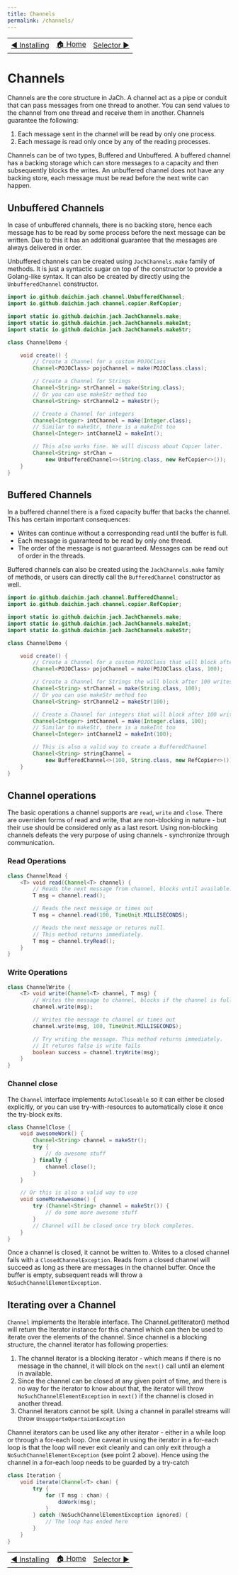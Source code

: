 ```yaml
---
title: Channels
permalink: /channels/
---
```


<table style="width: 100%;">
  <tr>
    <td style="text-align: left;"><a href="/jach/installing">&#x25C0; Installing</a></td>
    <td style="text-align: center;"><a href="/jach/index">&#x1F3E0; Home </a></td>
    <td style="text-align: right;"><a href="/jach/selector">Selector &#x25BA;</a></td>
  </tr>
</table>


# Channels

Channels are the core structure in JaCh. A channel act as a pipe or conduit that can pass messages
from one thread to another. You can send values to the channel from one thread and receive them in
another. Channels guarantee the following:

1. Each message sent in the channel will be read by only one process.
2. Each message is read only once by any of the reading processes.

Channels can be of two types, Buffered and Unbuffered. A buffered channel has a backing storage
which can store messages to a capacity and then subsequently blocks the writes. An unbuffered
channel does not have any backing store, each message must be read before the next write can happen.

## Unbuffered Channels

In case of unbuffered channels, there is no backing store, hence each message has to be read by some
process before the next message can be written. Due to this it has an additional guarantee that the
messages are always delivered in order.

Unbuffered channels can be created using `JachChannels.make` family of methods. It is just a
syntactic sugar on top of the constructor to provide a Golang-like syntax. It can also be created by
directly using the `UnbufferedChannel` constructor.

```java
import io.github.daichim.jach.channel.UnbufferedChannel;
import io.github.daichim.jach.channel.copier.RefCopier;

import static io.github.daichim.jach.JachChannels.make;
import static io.github.daichim.jach.JachChannels.makeInt;
import static io.github.daichim.jach.JachChannels.makeStr;

class ChannelDemo {

    void create() {
        // Create a Channel for a custom POJOClass
        Channel<POJOClass> pojoChannel = make(POJOClass.class);

        // Create a Channel for Strings
        Channel<String> strChannel = make(String.class);
        // Or you can use makeStr method too
        Channel<String> strChannel2 = makeStr();

        // Create a Channel for integers
        Channel<Integer> intChannel = make(Integer.class);
        // Similar to makeStr, there is a makeInt too
        Channel<Integer> intChannel2 = makeInt();

        // This also works fine. We will discuss about Copier later.
        Channel<String> strChan =
            new UnbufferedChannel<>(String.class, new RefCopier<>());
    }
}
```

## Buffered Channels

In a buffered channel there is a fixed capacity buffer that backs the channel. This has certain
important consequences:

* Writes can continue without a corresponding read until the buffer is full.
* Each message is guaranteed to be read by only one thread.
* The order of the message is not guaranteed. Messages can be read out of order in the threads.

Buffered channels can also be created using the `JachChannels.make` family of methods, or users can
directly call the `BufferedChannel` constructor as well.

```java
import io.github.daichim.jach.channel.BufferedChannel;
import io.github.daichim.jach.channel.copier.RefCopier;

import static io.github.daichim.jach.JachChannels.make;
import static io.github.daichim.jach.JachChannels.makeInt;
import static io.github.daichim.jach.JachChannels.makeStr;

class ChannelDemo {

    void create() {
        // Create a Channel for a custom POJOClass that will block after 100 writes
        Channel<POJOClass> pojoChannel = make(POJOClass.class, 100);

        // Create a Channel for Strings the will block after 100 writes.
        Channel<String> strChannel = make(String.class, 100);
        // Or you can use makeStr method too
        Channel<String> strChannel2 = makeStr(100);

        // Create a Channel for integers that will block after 100 writes.
        Channel<Integer> intChannel = make(Integer.class, 100);
        // Similar to makeStr, there is a makeInt too
        Channel<Integer> intChannel2 = makeInt(100);

        // This is also a valid way to create a BufferedChannel
        Channel<String> stringChannel =
            new BufferedChannel<>(100, String.class, new RefCopier<>());
    }
}
```

## Channel operations

The basic operations a channel supports are `read`, `write` and `close`. There are overriden forms
of read and write, that are non-blocking in nature - but their use should be considered only as a
last resort. Using non-blocking channels defeats the very purpose of using channels - synchronize
through communication.

### Read Operations

```java
class ChannelRead {
    <T> void read(Channel<T> channel) {
        // Reads the next message from channel, blocks until available.
        T msg = channel.read();

        // Reads the next message or times out
        T msg = channel.read(100, TimeUnit.MILLISECONDS);

        // Reads the next message or returns null. 
        // This method returns immediately.
        T msg = channel.tryRead();
    }
}
```

### Write Operations

```java
class ChannelWrite {
    <T> void write(Channel<T> channel, T msg) {
        // Writes the message to channel, blocks if the channel is full.
        channel.write(msg);

        // Writes the message to channel or times out
        channel.write(msg, 100, TimeUnit.MILLISECONDS);

        // Try writing the message. This method returns immediately. 
        // It returns false is write fails
        boolean success = channel.tryWrite(msg);
    }
}
```

### Channel close

The `Channel` interface implements `AutoCloseable` so it can either be closed explicitly, or you can
use try-with-resources to automatically close it once the try-block exits.

```java
class ChannelClose {
    void awesomeWork() {
        Channel<String> channel = makeStr();
        try {
            // do awesome stuff
        } finally {
            channel.close();
        }
    }

    // Or this is also a valid way to use
    void someMoreAwesome() {
        try (Channel<String> channel = makeStr()) {
            // do some more awesome stuff
        }
        // Channel will be closed once try block completes.
    }
}

```

Once a channel is closed, it cannot be written to. Writes to a closed channel fails with
a `ClosedChannelException`. Reads from a closed channel will succeed as long as there are messages
in the channel buffer. Once the buffer is empty, subsequent reads will throw
a `NoSuchChannelElementException`.

## Iterating over a Channel

`Channel` implements the Iterable interface. The Channel.getIterator() method will return the
Iterator instance for this channel which can then be used to iterate over the elements of the
channel. Since channel is a blocking structure, the channel iterator has following properties:

1. The channel iterator is a blocking iterator - which means if there is no message in the channel,
   it will block on the `next()` call until an element in available.
2. Since the channel can be closed at any given point of time, and there is no way for the iterator
   to know about that, the iterator will throw `NoSuchChannelElementException`
   in `next()` if the channel is closed in another thread.
3. Channel iterators cannot be split. Using a channel in parallel streams will throw
   `UnsupporteOpertaionException`

Channel iterators can be used like any other iterator - either in a while loop or through a for-each
loop. One caveat in using the iterator in a for-each loop is that the loop will never exit cleanly
and can only exit through a `NoSuchChannelElementException`
(see point 2 above). Hence using the channel in a for-each loop needs to be guarded by a try-catch

```java
class Iteration {
    void iterate(Channel<T> chan) {
        try {
            for (T msg : chan) {
                doWork(msg);
            }
        } catch (NoSuchChannelElementException ignored) {
            // The loop has ended here
        }
    }
}
```


<table style="width: 100%;">
  <tr>
    <td style="text-align: left;"><a href="/jach/installing">&#x25C0; Installing</a></td>
    <td style="text-align: center;"><a href="/jach/index">&#x1F3E0; Home </a></td>
    <td style="text-align: right;"><a href="/jach/selector">Selector &#x25BA;</a></td>
  </tr>
</table>